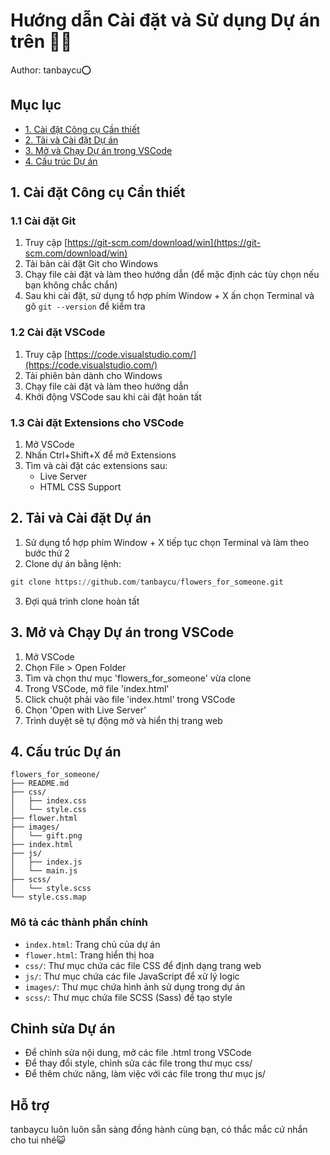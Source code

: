 # Hướng dẫn Cài đặt và Sử dụng Dự án trên 💜🌼
Author: tanbaycu⭕
## Mục lục
- [1. Cài đặt Công cụ Cần thiết](#1-cài-đặt-công-cụ-cần-thiết)
- [2. Tải và Cài đặt Dự án](#2-tải-và-cài-đặt-dự-án)
- [3. Mở và Chạy Dự án trong VSCode](#3-mở-và-chạy-dự-án-trong-vscode)
- [4. Cấu trúc Dự án](#4-cấu-trúc-dự-án)

## 1. Cài đặt Công cụ Cần thiết

### 1.1 Cài đặt Git
1. Truy cập [https://git-scm.com/download/win](https://git-scm.com/download/win)
2. Tải bản cài đặt Git cho Windows
3. Chạy file cài đặt và làm theo hướng dẫn (để mặc định các tùy chọn nếu bạn không chắc chắn)
4. Sau khi cài đặt, sử dụng tổ hợp phím Window + X ấn chọn Terminal và gõ `git --version` để kiểm tra

### 1.2 Cài đặt VSCode
1. Truy cập [https://code.visualstudio.com/](https://code.visualstudio.com/)
2. Tải phiên bản dành cho Windows
3. Chạy file cài đặt và làm theo hướng dẫn
4. Khởi động VSCode sau khi cài đặt hoàn tất

### 1.3 Cài đặt Extensions cho VSCode
1. Mở VSCode
2. Nhấn Ctrl+Shift+X để mở Extensions
3. Tìm và cài đặt các extensions sau:
   - Live Server
   - HTML CSS Support

## 2. Tải và Cài đặt Dự án

1. Sử dụng tổ hợp phím Window + X tiếp tục chọn Terminal và làm theo bước thứ 2
2. Clone dự án bằng lệnh:

```python
git clone https://github.com/tanbaycu/flowers_for_someone.git
```
3. Đợi quá trình clone hoàn tất

## 3. Mở và Chạy Dự án trong VSCode

1. Mở VSCode
2. Chọn File > Open Folder
3. Tìm và chọn thư mục 'flowers_for_someone' vừa clone
4. Trong VSCode, mở file 'index.html'
5. Click chuột phải vào file 'index.html' trong VSCode
6. Chọn 'Open with Live Server'
7. Trình duyệt sẽ tự động mở và hiển thị trang web

## 4. Cấu trúc Dự án
```
flowers_for_someone/
├── README.md
├── css/
│   ├── index.css
│   └── style.css
├── flower.html
├── images/
│   └── gift.png
├── index.html
├── js/
│   ├── index.js
│   └── main.js
├── scss/
│   └── style.scss
└── style.css.map
```

### Mô tả các thành phần chính
- `index.html`: Trang chủ của dự án
- `flower.html`: Trang hiển thị hoa
- `css/`: Thư mục chứa các file CSS để định dạng trang web
- `js/`: Thư mục chứa các file JavaScript để xử lý logic
- `images/`: Thư mục chứa hình ảnh sử dụng trong dự án
- `scss/`: Thư mục chứa file SCSS (Sass) để tạo style

## Chỉnh sửa Dự án
- Để chỉnh sửa nội dung, mở các file .html trong VSCode
- Để thay đổi style, chỉnh sửa các file trong thư mục css/
- Để thêm chức năng, làm việc với các file trong thư mục js/

## Hỗ trợ 


tanbaycu luôn luôn sẵn sàng đồng hành cùng bạn, có thắc mắc cứ nhắn cho tui nhé😺


